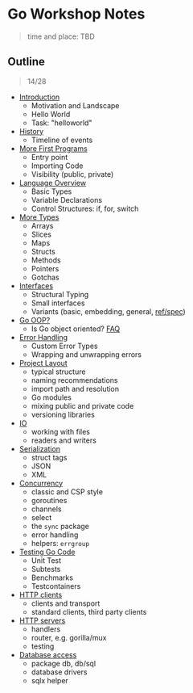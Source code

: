 # Go Workshop Notes

> time and place: TBD

## Outline

> 14/28

* [Introduction](Intro.md)
    * Motivation and Landscape
    * Hello World
    * Task: "helloworld"
* [History](History.md)
    * Timeline of events
* [More First Programs](MoreFirstPrograms.md)
    * Entry point
    * Importing Code
    * Visibility (public, private)
* [Language Overview](Language.md)
    * Basic Types
    * Variable Declarations
    * Control Structures: if, for, switch
* [More Types](MoreTypes.md)
    * Arrays
    * Slices
    * Maps
    * Structs
    * Methods
    * Pointers
    * Gotchas
* [Interfaces](Interfaces.md)
    * Structural Typing
    * Small interfaces
    * Variants (basic, embedding, general, [ref/spec](https://go.dev/ref/spec#Interface_types))
* [Go OOP?](OO.md)
    * Is Go object oriented? [FAQ](https://go.dev/doc/faq#Is_Go_an_object-oriented_language)
* [Error Handling](Errors.md)
    * Custom Error Types
    * Wrapping and unwrapping errors
* [Project Layout](Projects.md)
    * typical structure
    * naming recommendations
    * import path and resolution
    * Go modules
    * mixing public and private code
    * versioning libraries
* [IO](IO.md)
    * working with files
    * readers and writers
* [Serialization](Serialization.md)
    * struct tags
    * JSON
    * XML
* [Concurrency](Concurrency.md)
    * classic and CSP style
    * goroutines
    * channels
    * select
    * the `sync` package
    * error handling
    * helpers: `errgroup`
* [Testing Go Code](Testing.md)
    * Unit Test
    * Subtests
    * Benchmarks
    * Testcontainers
* [HTTP clients](HTTP.md)
    * clients and transport
    * standard clients, third party clients
* [HTTP servers](Servers.md)
    * handlers
    * router, e.g. gorilla/mux
    * testing
* [Database access](Databases.md)
    * package db, db/sql
    * database drivers
    * sqlx helper
